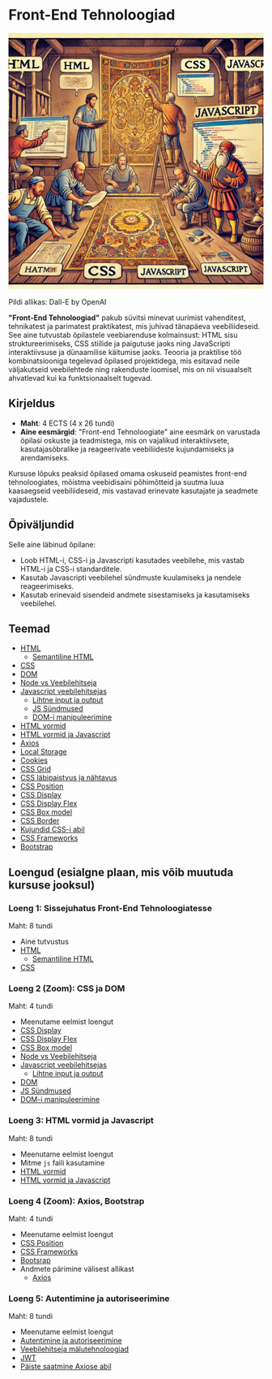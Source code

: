 # Front-End Tehnoloogiad

![Front-End Tehnoloogiad](Front-End-Technologies.webp)

Pildi allikas: Dall-E by OpenAI

**"Front-End Tehnoloogiad"** pakub süvitsi minevat uurimist vahenditest, tehnikatest ja parimatest praktikatest, mis juhivad tänapäeva veebiliideseid. See aine tutvustab õpilastele veebiarenduse kolmainsust: HTML sisu struktureerimiseks, CSS stiilide ja paigutuse jaoks ning JavaScripti interaktiivsuse ja dünaamilise käitumise jaoks. Teooria ja praktilise töö kombinatsiooniga tegelevad õpilased projektidega, mis esitavad neile väljakutseid veebilehtede ning rakenduste loomisel, mis on nii visuaalselt ahvatlevad kui ka funktsionaalselt tugevad.

## Kirjeldus

- **Maht**: 4 ECTS (4 x 26 tundi)
- **Aine eesmärgid**: "Front-end Tehnoloogiate" aine eesmärk on varustada õpilasi oskuste ja teadmistega, mis on vajalikud interaktiivsete, kasutajasõbralike ja reageerivate veebiliideste kujundamiseks ja arendamiseks.

Kursuse lõpuks peaksid õpilased omama oskuseid peamistes front-end tehnoloogiates, mõistma veebidisaini põhimõtteid ja suutma luua kaasaegseid veebiliideseid, mis vastavad erinevate kasutajate ja seadmete vajadustele.

## Õpiväljundid

Selle aine läbinud õpilane:

- Loob HTML-i, CSS-i ja Javascripti kasutades veebilehe, mis vastab HTML-i ja CSS-i standarditele.
- Kasutab Javascripti veebilehel sündmuste kuulamiseks ja nendele reageerimiseks.
- Kasutab erinevaid sisendeid andmete sisestamiseks ja kasutamiseks veebilehel.

## Teemad

- [HTML](./Topics/HTML/README.md)
  - [Semantiline HTML](./Topics/Semantic-HTML/README.md)
- [CSS](./Topics/CSS/README.md)
- [DOM](./Topics/DOM/README.md)
- [Node vs Veebilehitseja](./Topics/NodeJS-vs-JS/README.md)
- [Javascript veebilehitsejas](./Topics/Javascript-in-Browser/README.md)
  - [Lihtne input ja output](./Topics/Primitive-Input-Output/README.md)
  - [JS Sündmused](./Topics/Events/README.md)
  - [DOM-i manipuleerimine](./Topics/Manipulating-DOM/README.md)
- [HTML vormid](./Topics/HTML-Forms/README.md)
- [HTML vormid ja Javascript](./Topics/Forms-and-JS/README.md)
- [Axios](./Topics/Axios/README.md)
- [Local Storage](./Topics/Localstorage/README.md)
- [Cookies](./Topics/Cookies/README.md)
- [CSS Grid](./Topics/CSS-Grid/README.md)
- [CSS läbipaistvus ja nähtavus](./Topics/Opacity-Visibility/README.md)
- [CSS Position](./Topics/CSS-Position/README.md)
- [CSS Display](./Topics/CSS-Display/README.md)
- [CSS Display Flex](./Topics/CSS-Display-Flex/README.md)
- [CSS Box model](./Topics/CSS-Box-Model/README.md)
- [CSS Border](./Topics/Border/README.md)
- [Kujundid CSS-i abil](./Topics/Shapes-with-CSS/README.md)
- [CSS Frameworks](./Topics/CSS-Frameworks/README.md)
- [Bootstrap](./Topics/Bootstrap/README.md)

## Loengud (esialgne plaan, mis võib muutuda kursuse jooksul)

### Loeng 1: Sissejuhatus Front-End Tehnoloogiatesse

Maht: 8 tundi

- Aine tutvustus
- [HTML](./Topics/HTML/README.md)
  - [Semantiline HTML](./Topics/Semantic-HTML/README.md)
- [CSS](./Topics/CSS/README.md)

### Loeng 2 (Zoom): CSS ja DOM

Maht: 4 tundi

- Meenutame eelmist loengut
- [CSS Display](./Topics/CSS-Display/README.md)
- [CSS Display Flex](./Topics/CSS-Display-Flex/README.md)
- [CSS Box model](./Topics/CSS-Box-Model/README.md)
- [Node vs Veebilehitseja](./Topics/NodeJS-vs-JS/README.md)
- [Javascript veebilehitsejas](./Topics/Javascript-in-Browser/README.md)
  - [Lihtne input ja output](./Topics/Primitive-Input-Output/README.md)
- [DOM](./Topics/DOM/README.md)
- [JS Sündmused](./Topics/Events/README.md)
- [DOM-i manipuleerimine](./Topics/Manipulating-DOM/README.md)

### Loeng 3: HTML vormid ja Javascript

Maht: 8 tundi

- Meenutame eelmist loengut
- Mitme `js` faili kasutamine
- [HTML vormid](./Topics/HTML-Forms/README.md)
- [HTML vormid ja Javascript](./Topics/Forms-and-JS/README.md)

### Loeng 4 (Zoom): Axios, Bootstrap

Maht: 4 tundi

- Meenutame eelmist loengut
- [CSS Position](./Topics/CSS-Position/README.md)
- [CSS Frameworks](./Topics/CSS-Frameworks/README.md)
- [Bootsrap](./Topics/Bootstrap/README.md)
- Andmete pärimine välisest allikast
  - [Axios](./Topics/Axios/README.md)

### Loeng 5: Autentimine ja autoriseerimine

Maht: 8 tundi

- Meenutame eelmist loengut
- [Autentimine ja autoriseerimine](../Back-End-Frameworks/Topics/Auth/README.md)
- [Veebilehitseja mälutehnoloogiad](./Topics/Browser-Memory/README.md)
- [JWT](../Back-End-Frameworks/Topics/JWT/README.md)
- [Päiste saatmine Axiose abil](./Topics/Axios/README.md#päiste-saatmine-axiosega)
